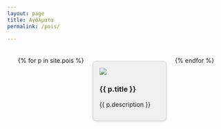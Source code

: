 ```yaml
---
layout: page
title: Αγάλματα
permalink: /pois/

---
```


<div class="pois-container">
  {% for p in site.pois %}
    <div class="poi-box">
      <a href="{{ p.url | relative_url }}">
        <img src="/heritage-promotion/{{ p.image }}"/>
      </a>
      <h3>{{ p.title }}</h3>
        <p>{{ p.description }}</p>
    </div>
  {% endfor %}
</div>

<style>
.pois-container {
  display: flex;
  flex-wrap: wrap;
  justify-content: space-around;
  padding: 20px; 
}

.poi-box {
  background-color: #f0f0f0;
  border: 1px solid #ccc;
  border-radius: 8px; 
  box-shadow: 0 2px 5px rgba(0, 0, 0, 0.1);
  margin: 10px; 
  padding: 15px; 
  width: 30%; 
  transition: transform 0.3s ease, box-shadow 0.3s ease; 
}

.poi-box:hover {
  transform: scale(1.05);
  box-shadow: 0 4px 10px rgba(0, 0, 0, 0.2);
}

</style>



